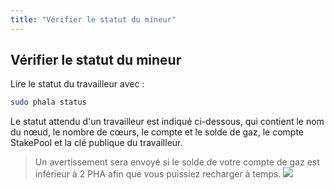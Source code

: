 ```yaml
---
title: "Vérifier le statut du mineur"
---
```


## Vérifier le statut du mineur

Lire le statut du travailleur avec :


```bash
sudo phala status
```

Le statut attendu d'un travailleur est indiqué ci-dessous, qui contient le nom du nœud, le nombre de cœurs, le compte et le solde de gaz, le compte StakePool et la clé publique du travailleur.
> Un avertissement sera envoyé si le solde de votre compte de gaz est inférieur à 2 PHA afin que vous puissiez recharger à temps.
    ![](/images/docs/khala-mining/2-3-1.png)
